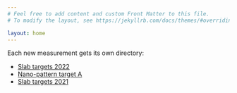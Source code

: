 ```yaml
---
# Feel free to add content and custom Front Matter to this file.
# To modify the layout, see https://jekyllrb.com/docs/themes/#overriding-theme-defaults

layout: home
---
```


Each new measurement gets its own directory:

* [Slab targets 2022](slab2022)
* [Nano-pattern target A](nano2021a)
* [Slab targets 2021](slab2021)
